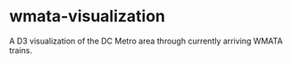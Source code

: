 wmata-visualization
===================

A D3 visualization of the DC Metro area through currently arriving WMATA trains.
